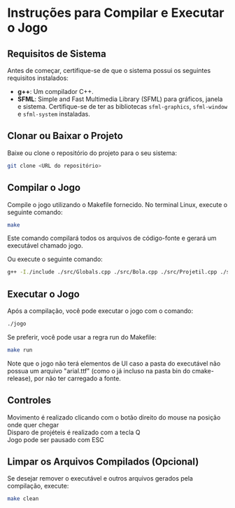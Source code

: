 # Instruções para Compilar e Executar o Jogo

## Requisitos de Sistema

Antes de começar, certifique-se de que o sistema possui os seguintes requisitos instalados:
- **g++**: Um compilador C++.
- **SFML**: Simple and Fast Multimedia Library (SFML) para gráficos, janela e sistema. Certifique-se de ter as bibliotecas `sfml-graphics`, `sfml-window` e `sfml-system` instaladas.

## Clonar ou Baixar o Projeto

Baixe ou clone o repositório do projeto para o seu sistema:

```bash
git clone <URL do repositório>
```

## Compilar o Jogo
Compile o jogo utilizando o Makefile fornecido. No terminal Linux, execute o seguinte comando:

```bash
make
```
Este comando compilará todos os arquivos de código-fonte e gerará um executável chamado jogo.

Ou execute o seguinte comando:

```bash
g++ -I./include ./src/Globals.cpp ./src/Bola.cpp ./src/Projetil.cpp ./src/Loot.cpp ./src/Base.cpp ./src/Shooter.cpp ./src/Player.cpp ./src/Inimigo.cpp ./src/GameText.cpp ./src/Funcoes.cpp ./src/main.cpp -o jogo -lsfml-graphics -lsfml-window -lsfml-system
```

## Executar o Jogo
Após a compilação, você pode executar o jogo com o comando:

```bash
./jogo
```
Se preferir, você pode usar a regra run do Makefile:

```bash
make run
```
Note que o jogo não terá elementos de UI caso a pasta do executável não possua um arquivo "arial.ttf" (como o já incluso na pasta bin do cmake-release), por não ter carregado a fonte.

## Controles
Movimento é realizado clicando com o botão direito do mouse na posição onde quer chegar \
Disparo de projéteis é realizado com a tecla Q \
Jogo pode ser pausado com ESC

## Limpar os Arquivos Compilados (Opcional)
Se desejar remover o executável e outros arquivos gerados pela compilação, execute:

```bash
make clean
```
